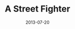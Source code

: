---
layout: message
category: message
series: "God Is ____"
title: "A Street Fighter"
date: 2013-07-20
audio-description: "Steven Manuel talks about how God is like a street fighter."
audio: "http://www.crossroads.net/players/media/hq/god_is_02.mp3"
audio-title: "A Street Fighter"
audio-duration: "47:59"
program-description: "Program God Is___ WK 2"
program: "http://www.crossroads.net/players/media/hq/07_20-21_13Program_LO.pdf"
program-title: "A Street Fighter"
video-description: "Steven Manuel talks about how God is like a street fighter."
video-title: "A Street Fighter"
video: "https://s3.amazonaws.com/crossroadsvideomessages/god_is_02.mp4"
video-poster: "https://www.crossroads.net/uploadedfiles/god_is_still_02.jpg"
---